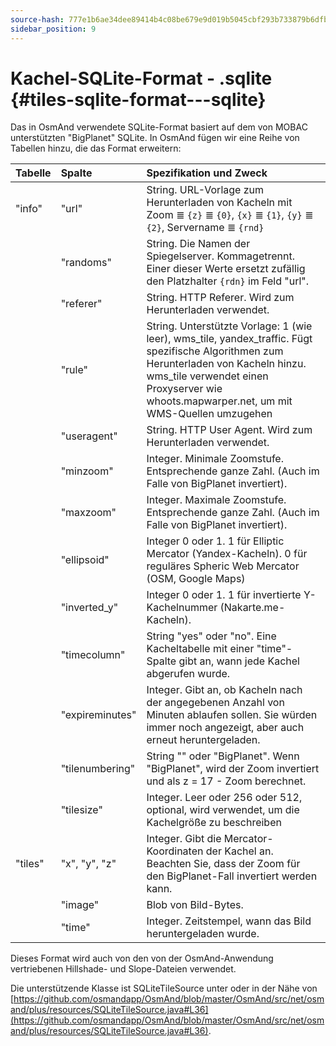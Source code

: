 ```yaml
---
source-hash: 777e1b6ae34dee89414b4c08be679e9d019b5045cbf293b733879b6dfb3cd8db
sidebar_position: 9
---
```


# Kachel-SQLite-Format - .sqlite {#tiles-sqlite-format---sqlite}



Das in OsmAnd verwendete SQLite-Format basiert auf dem von MOBAC unterstützten "BigPlanet" SQLite. In OsmAnd fügen wir eine Reihe von Tabellen hinzu, die das Format erweitern:

|Tabelle|Spalte|Spezifikation und Zweck|
|:----|:-----|:---------------|
|"info"|"url"|String. URL-Vorlage zum Herunterladen von Kacheln mit Zoom ≣ `{z}` ≣ `{0}`, `{x}` ≣ `{1}`, `{y}` ≣ `{2}`, Servername ≣ `{rnd}`|
||"randoms"|String. Die Namen der Spiegelserver. Kommagetrennt. Einer dieser Werte ersetzt zufällig den Platzhalter `{rdn}` im Feld "url".|
||"referer"|String. HTTP Referer. Wird zum Herunterladen verwendet.|
||"rule"|String. Unterstützte Vorlage: 1 (wie leer), wms_tile, yandex_traffic. Fügt spezifische Algorithmen zum Herunterladen von Kacheln hinzu. wms_tile verwendet einen Proxyserver wie whoots.mapwarper.net, um mit WMS-Quellen umzugehen|
||"useragent"|String. HTTP User Agent. Wird zum Herunterladen verwendet.|
||"minzoom"|Integer. Minimale Zoomstufe. Entsprechende ganze Zahl. (Auch im Falle von BigPlanet invertiert).|
||"maxzoom"|Integer. Maximale Zoomstufe. Entsprechende ganze Zahl. (Auch im Falle von BigPlanet invertiert).|
||"ellipsoid"|Integer 0 oder 1. 1 für Elliptic Mercator (Yandex-Kacheln). 0 für reguläres Spheric Web Mercator (OSM, Google Maps)|
||"inverted\_y"|Integer 0 oder 1. 1 für invertierte Y-Kachelnummer (Nakarte.me-Kacheln).|
||"timecolumn"|String "yes" oder "no". Eine Kacheltabelle mit einer "time"-Spalte gibt an, wann jede Kachel abgerufen wurde.|
||"expireminutes"|Integer. Gibt an, ob Kacheln nach der angegebenen Anzahl von Minuten ablaufen sollen. Sie würden immer noch angezeigt, aber auch erneut heruntergeladen.|
||"tilenumbering"|String "" oder "BigPlanet". Wenn "BigPlanet", wird der Zoom invertiert und als z = 17 - Zoom berechnet.|
||"tilesize"|Integer. Leer oder 256 oder 512, optional, wird verwendet, um die Kachelgröße zu beschreiben|
|"tiles"|"x", "y", "z"|Integer. Gibt die Mercator-Koordinaten der Kachel an. Beachten Sie, dass der Zoom für den BigPlanet-Fall invertiert werden kann.|
||"image"|Blob von Bild-Bytes.|
||"time"|Integer. Zeitstempel, wann das Bild heruntergeladen wurde.|

Dieses Format wird auch von den von der OsmAnd-Anwendung vertriebenen Hillshade- und Slope-Dateien verwendet.

Die unterstützende Klasse ist SQLiteTileSource unter oder in der Nähe von [https://github.com/osmandapp/OsmAnd/blob/master/OsmAnd/src/net/osmand/plus/resources/SQLiteTileSource.java#L36](https://github.com/osmandapp/OsmAnd/blob/master/OsmAnd/src/net/osmand/plus/resources/SQLiteTileSource.java#L36).